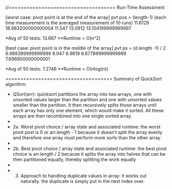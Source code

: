 //====================================
Run-Time Assessment

[worst case: pivot point is at the end of the array]
pvt pos = (length-1)
(each time measurement is the averaged measurement of 10 runs)
  11.6129
  18.983200000000004
  11.547
  13.0912
  13.104199999999997
 
 *Avg of 50 tests: 13.667
 **Runtime = O(n^2)
 
 
 
[best case: pivot point is in the middle of the array]
pvt ps = (d.length -1) / 2 
  6.989399999999999
  8.047
  6.9619
  6.677899999999999
  7.696900000000001

 *Avg of 50 tests: 7.2746
  **Runtime = O(nlog(n))

====================================
Summary of QuickSort algorithm:
 * QSort(arr): quicksort partitions the array into two arrays, one with unsorted values larger than the partition and one with unsorted values smaller than the partition. It then recursively splits those arrays until each array has only one element, which would make it sorted. All these arrays are then recombined into one single sorted array. 
 *
 * 2a. Worst pivot choice / array state and associated runtime: the worst pivot post is 0 or arr.length - 1 because it doesn't split the array evenly and therefore one array must perform more sorts than the other array
 *
 * 2b. Best pivot choice / array state and associated runtime: the best pivot choice is arr.length / 2  because it splits the array into halves that can be then partitioned equally, thereby splitting the work equally 
 *
 * 3. Approach to handling duplicate values in array: it works out naturally. the duplicate is simply put in the next index over.
 


  
